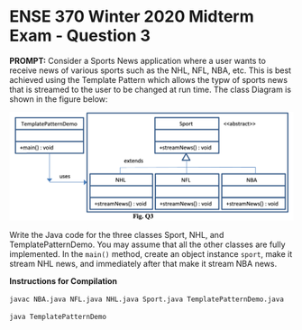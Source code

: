 # ENSE 370 Winter 2020 Midterm Exam - Question 3

**PROMPT:** Consider a Sports News application where a user wants to receive news of various sports such as the NHL, NFL, NBA, etc. This is best achieved using the Template Pattern which allows the typw of sports news that is streamed to the user to be changed at run time. The class Diagram is shown in the figure below:

<img src="q3Figure.png" width="800">

Write the Java code for the three classes Sport, NHL, and TemplatePatternDemo. You may assume that all the other classes are fully implemented. In the `main()` method, create an object instance `sport`, make it stream NHL news, and immediately after that make it stream NBA news.

**Instructions for Compilation**

`javac NBA.java NFL.java NHL.java Sport.java TemplatePatternDemo.java`

`java TemplatePatternDemo`

